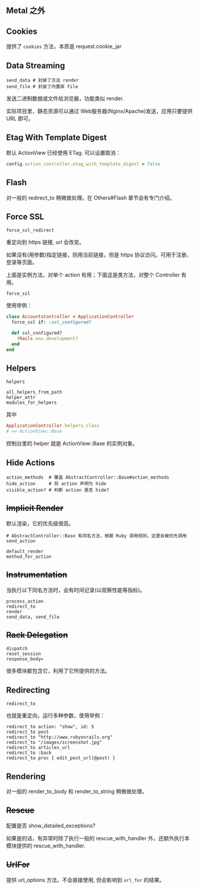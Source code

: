 ## Metal 之外

## Cookies

提供了 `cookies` 方法，本质是 request.cookie_jar

## Data Streaming

```
send_data # 封装了方法 render
send_file # 封装了内置库 File
```

发送二进制数据或文件给浏览器，功能类似 render.

实际项目里，静态资源可以通过 Web服务器(Nginx/Apache)发送，应用只要提供 URL 即可。

## Etag With Template Digest

默认 ActionView 已经使用 ETag. 可以设置取消：

```ruby
config.action_controller.etag_with_template_digest = false
```

## Flash

对一般的 redirect_to 稍微做处理。在 Others#Flash 章节会有专门介绍。

## Force SSL

```
force_ssl_redirect
```

重定向到 https 链接, url 会改变。

如果没有(用参数)指定链接，则用当前链接，但是 https 协议访问。可用于注册、登录等页面。

上面是实例方法，对单个 action 有用；下面这是类方法，对整个 Controller 有用。

```
force_ssl
```

使用举例：

```ruby
class AccountsController < ApplicationController
  force_ssl if: :ssl_configured?

  def ssl_configured?
    !Rails.env.development?
  end
end
```

## Helpers

```
helpers

all_helpers_from_path
helper_attr
modules_for_helpers
```

其中 

```ruby
ApplicationController.helpers.class
# => ActionView::Base
```

控制台里的 helper 就是 ActionView::Base 的实例对象。

## Hide Actions

```
action_methods  # 覆盖 AbstractController::Base#action_methods
hide_action     # 将 action 声明为 hide
visible_action? # 判断 action 是否 hide?
```

## ~~Implicit Render~~

默认渲染，它的优先级很高。

```
# AbstractController::Base 有同名方法，根据 Ruby 调用规则，这里会被优先调用
send_action

default_render
method_for_action
```

## ~~Instrumentation~~

当执行以下同名方法时，会有时间记录(以观察性能等指标)。

```
process_action
redirect_to
render
send_data, send_file
```

## ~~Rack Delegation~~

```
dispatch
reset_session
response_body=
```

很多模块都包含它，利用了它所提供的方法。

## Redirecting

```
redirect_to
```

也就是重定向，运行多种参数，使用举例：

```
redirect_to action: "show", id: 5
redirect_to post
redirect_to "http://www.rubyonrails.org"
redirect_to "/images/screenshot.jpg"
redirect_to articles_url
redirect_to :back
redirect_to proc { edit_post_url(@post) }
```

## Rendering

对一般的 render_to_body 和 render_to_string 稍微做处理。

## ~~Rescue~~

配置是否 show_detailed_exceptions?

如果是的话，有异常时除了执行一般的 rescue_with_handler 外，还额外执行本模块提供的 rescue_with_handler.

## ~~UrlFor~~

提供 url_options 方法，不会直接使用, 但会影响到 `url_for` 的结果。
